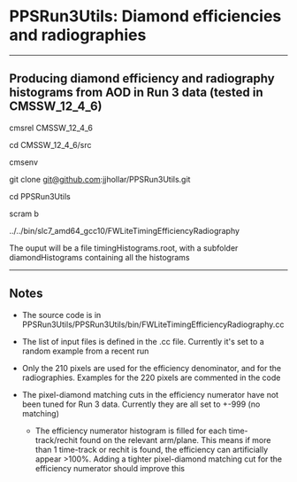 # PPSRun3Utils: Diamond efficiencies and radiographies

----------------------------------------------------------------
Producing diamond efficiency and radiography histograms from AOD
in Run 3 data (tested in CMSSW_12_4_6)
----------------------------------------------------------------

cmsrel CMSSW_12_4_6

cd CMSSW_12_4_6/src

cmsenv

git clone git@github.com:jjhollar/PPSRun3Utils.git

cd PPSRun3Utils

scram b

../../bin/slc7_amd64_gcc10/FWLiteTimingEfficiencyRadiography

The ouput will be a file timingHistograms.root, with a subfolder diamondHistograms containing all the histograms

----------------------------------------------------------------
Notes
----------------------------------------------------------------

   * The source code is in PPSRun3Utils/PPSRun3Utils/bin/FWLiteTimingEfficiencyRadiography.cc

   * The list of input files is defined in the .cc file. Currently it's set to a random example from a recent run

   * Only the 210 pixels are used for the efficiency denominator, and for the radiographies. Examples for the 220 pixels are commented in the code

   * The pixel-diamond matching cuts in the efficiency numerator have not been tuned for Run 3 data. Currently they are all set to +-999 (no matching)

      * The efficiency numerator histogram is filled for each time-track/rechit found on the relevant arm/plane. This means if more than 1 
        time-track or rechit is found, the efficiency can artificially appear >100%. Adding a tighter pixel-diamond matching cut for the 
	efficiency numerator should improve this